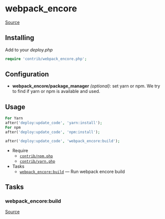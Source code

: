 <!-- DO NOT EDIT THIS FILE! -->
<!-- Instead edit contrib/webpack_encore.php -->
<!-- Then run bin/docgen -->

# webpack_encore

[Source](/contrib/webpack_encore.php)


## Installing

Add to your _deploy.php_

```php
require 'contrib/webpack_encore.php';
```

## Configuration

- **webpack_encore/package_manager** *(optional)*: set yarn or npm. We try to find if yarn or npm is available and used.

## Usage

```php
For Yarn
after('deploy:update_code', 'yarn:install');
For npm
after('deploy:update_code', 'npm:install');

after('deploy:update_code', 'webpack_encore:build');
```


* Require
  * [`contrib/npm.php`](/docs/contrib/npm.md)
  * [`contrib/yarn.php`](/docs/contrib/yarn.md)
* Tasks
  * [`webpack_encore:build`](#webpack_encorebuild) — Run webpack encore build


## Tasks
### webpack_encore:build
[Source](https://github.com/deployphp/deployer/search?q=%22webpack_encore%3Abuild%22+in%3Afile+language%3Aphp+path%3Acontrib+filename%3Awebpack_encore.php)



